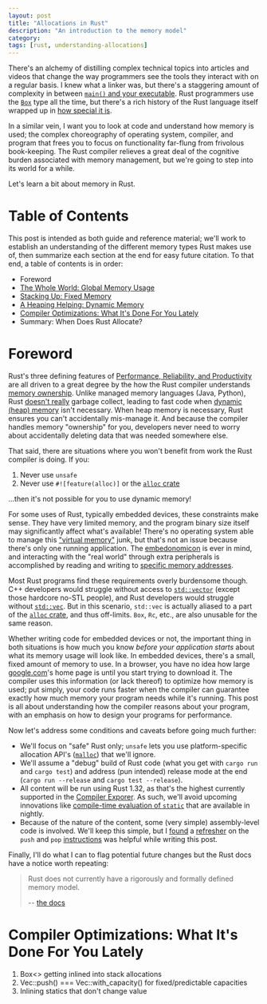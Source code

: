 ```yaml
---
layout: post
title: "Allocations in Rust"
description: "An introduction to the memory model"
category: 
tags: [rust, understanding-allocations]
---
```


There's an alchemy of distilling complex technical topics into articles and videos
that change the way programmers see the tools they interact with on a regular basis.
I knew what a linker was, but there's a staggering amount of complexity in between
[`main()` and your executable](https://www.youtube.com/watch?v=dOfucXtyEsU).
Rust programmers use the [`Box`](https://doc.rust-lang.org/stable/std/boxed/struct.Box.html)
type all the time, but there's a rich history of the Rust language itself wrapped up in
[how special it is](https://manishearth.github.io/blog/2017/01/10/rust-tidbits-box-is-special/).

In a similar vein, I want you to look at code and understand how memory is used;
the complex choreography of operating system, compiler, and program that frees you
to focus on functionality far-flung from frivolous book-keeping. The Rust compiler relieves
a great deal of the cognitive burden associated with memory management, but we're going
to step into its world for a while.

Let's learn a bit about memory in Rust.

# Table of Contents

This post is intended as both guide and reference material; we'll work to establish
an understanding of the different memory types Rust makes use of, then summarize each
section at the end for easy future citation. To that end, a table of contents is in order:

- Foreword
- [The Whole World: Global Memory Usage](/2019/02/the-whole-world)
- [Stacking Up: Fixed Memory](/2019/02/stacking-up)
- [A Heaping Helping: Dynamic Memory](/2019/02/a-heaping-helping)
- [Compiler Optimizations: What It's Done For You Lately](#compiler-optimizations-what-its-done-for-you-lately)
- Summary: When Does Rust Allocate?

# Foreword

Rust's three defining features of [Performance, Reliability, and Productivity](https://www.rust-lang.org/)
are all driven to a great degree by the how the Rust compiler understands
[memory ownership](https://doc.rust-lang.org/book/ch04-01-what-is-ownership.html). Unlike managed memory
languages (Java, Python), Rust [doesn't really](https://words.steveklabnik.com/borrow-checking-escape-analysis-and-the-generational-hypothesis)
garbage collect, leading to fast code when [dynamic (heap) memory](https://en.wikipedia.org/wiki/Memory_management#Dynamic_memory_allocation)
isn't necessary. When heap memory is necessary, Rust ensures you can't accidentally mis-manage it.
And because the compiler handles memory "ownership" for you, developers never need to worry about
accidentally deleting data that was needed somewhere else.

That said, there are situations where you won't benefit from work the Rust compiler is doing.
If you:

1. Never use `unsafe`
2. Never use `#![feature(alloc)]` or the [`alloc` crate](https://doc.rust-lang.org/alloc/index.html)

...then it's not possible for you to use dynamic memory! 

For some uses of Rust, typically embedded devices, these constraints make sense.
They have very limited memory, and the program binary size itself may significantly
affect what's available! There's no operating system able to manage
this ["virtual memory"](https://en.wikipedia.org/wiki/Virtual_memory) junk, but that's
not an issue because there's only one running application. The
[embedonomicon](https://docs.rust-embedded.org/embedonomicon/preface.html) is ever in mind,
and interacting with the "real world" through extra peripherals is accomplished by
reading and writing to [specific memory addresses](https://bob.cs.sonoma.edu/IntroCompOrg-RPi/sec-gpio-mem.html).

Most Rust programs find these requirements overly burdensome though. C++ developers
would struggle without access to [`std::vector`](https://en.cppreference.com/w/cpp/container/vector)
(except those hardcore no-STL people), and Rust developers would struggle without
[`std::vec`](https://doc.rust-lang.org/std/vec/struct.Vec.html). But in this scenario,
`std::vec` is actually aliased to a part of the
[`alloc` crate](https://doc.rust-lang.org/alloc/vec/struct.Vec.html), and thus off-limits.
`Box`, `Rc`, etc., are also unusable for the same reason.

Whether writing code for embedded devices or not, the important thing in both situations
is how much you know *before your application starts* about what its memory usage will look like.
In embedded devices, there's a small, fixed amount of memory to use.
In a browser, you have no idea how large [google.com](https://www.google.com)'s home page is until you start
trying to download it. The compiler uses this information (or lack thereof) to optimize
how memory is used; put simply, your code runs faster when the compiler can guarantee exactly
how much memory your program needs while it's running. This post is all about understanding
how the compiler reasons about your program, with an emphasis on how to design your programs
for performance.

Now let's address some conditions and caveats before going much further:

- We'll focus on "safe" Rust only; `unsafe` lets you use platform-specific allocation API's
  ([`malloc`](https://www.tutorialspoint.com/c_standard_library/c_function_malloc.htm)) that we'll ignore.
- We'll assume a "debug" build of Rust code (what you get with `cargo run` and `cargo test`)
  and address (pun intended) release mode at the end (`cargo run --release` and `cargo test --release`).
- All content will be run using Rust 1.32, as that's the highest currently supported in the
  [Compiler Exporer](https://godbolt.org/). As such, we'll avoid upcoming innovations like
  [compile-time evaluation of `static`](https://github.com/rust-lang/rfcs/blob/master/text/0911-const-fn.md)
  that are available in nightly.
- Because of the nature of the content, some (very simple) assembly-level code is involved.
  We'll keep this simple, but I [found](https://stackoverflow.com/a/4584131/1454178)
  a [refresher](https://stackoverflow.com/a/26026278/1454178) on the `push` and `pop`
  [instructions](http://www.cs.virginia.edu/~evans/cs216/guides/x86.html)
  was helpful while writing this post.

Finally, I'll do what I can to flag potential future changes but the Rust docs
have a notice worth repeating:

> Rust does not currently have a rigorously and formally defined memory model.
>  
> -- [the docs](https://doc.rust-lang.org/std/ptr/fn.read_volatile.html)

# Compiler Optimizations: What It's Done For You Lately

1. Box<> getting inlined into stack allocations
2. Vec::push() === Vec::with_capacity() for fixed/predictable capacities
3. Inlining statics that don't change value
